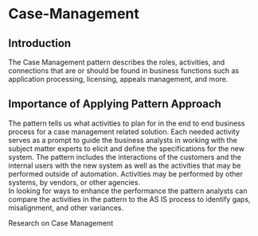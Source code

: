 # Case-Management
## Introduction
The Case Management pattern describes the roles, activities, and connections that are or should be found in business functions such as application processing, licensing, appeals management, and more.

## Importance of Applying Pattern Approach
The pattern tells us what activities to plan for in the end to end business process for a case management related solution.  Each needed activity serves as a prompt to guide the business analysts in working with the subject matter experts to elicit and define the specifications for the new system.  The pattern includes the interactions of the customers and the internal users with the new system as well as the activities that may be performed outside of automation.  Activities may be performed by other systems, by vendors, or other agencies.  
In looking for ways to enhance the performance the pattern analysts can compare the activities in the pattern to the AS IS process to identify gaps, misalignment, and other variances.

Research on Case Management
